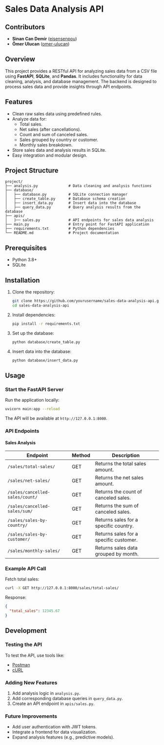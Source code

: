 # Sales Data Analysis API

## Contributors

- **Sinan Can Demir** ([eisensenpou](https://github.com/eisensenpou))
- **Ömer Ulucan** ([omer-ulucan](https://github.com/omer-ulucan))

## Overview

This project provides a RESTful API for analyzing sales data from a CSV file using **FastAPI**, **SQLite**, and **Pandas**. It includes functionality for data cleaning, analysis, and database management. The backend is designed to process sales data and provide insights through API endpoints.

## Features

- Clean raw sales data using predefined rules.
- Analyze data for:
  - Total sales.
  - Net sales (after cancellations).
  - Count and sum of canceled sales.
  - Sales grouped by country or customer.
  - Monthly sales breakdown.
- Store sales data and analysis results in SQLite.
- Easy integration and modular design.

## Project Structure

```
project/
├── analysis.py              # Data cleaning and analysis functions
├── database/
│   ├── database.py          # SQLite connection manager
│   ├── create_table.py      # Database schema creation
│   ├── insert_data.py       # Insert data into the database
│   ├── query_data.py        # Query analysis results from the database
├── apis/
│   ├── sales.py             # API endpoints for sales data analysis
├── main.py                  # Entry point for FastAPI application
├── requirements.txt         # Python dependencies
└── README.md                # Project documentation
```

## Prerequisites

- Python 3.8+
- SQLite

## Installation

1. Clone the repository:

   ```bash
   git clone https://github.com/yourusername/sales-data-analysis-api.git
   cd sales-data-analysis-api
   ```

2. Install dependencies:

   ```bash
   pip install -r requirements.txt
   ```

3. Set up the database:

   ```bash
   python database/create_table.py
   ```

4. Insert data into the database:

   ```bash
   python database/insert_data.py
   ```

## Usage

### Start the FastAPI Server

Run the application locally:

```bash
uvicorn main:app --reload
```

The API will be available at `http://127.0.0.1:8000`.

### API Endpoints

#### Sales Analysis

| Endpoint                        | Method | Description                            |
| ------------------------------- | ------ | -------------------------------------- |
| `/sales/total-sales/`           | GET    | Returns the total sales amount.        |
| `/sales/net-sales/`             | GET    | Returns the net sales amount.          |
| `/sales/cancelled-sales/count/` | GET    | Returns the count of canceled sales.   |
| `/sales/cancelled-sales/sum/`   | GET    | Returns the sum of canceled sales.     |
| `/sales/sales-by-country/`      | GET    | Returns sales for a specific country.  |
| `/sales/sales-by-customer/`     | GET    | Returns sales for a specific customer. |
| `/sales/monthly-sales/`         | GET    | Returns sales data grouped by month.   |

### Example API Call

Fetch total sales:

```bash
curl -X GET http://127.0.0.1:8000/sales/total-sales/
```

Response:

```json
{
  "total_sales": 12345.67
}
```

## Development

### Testing the API

To test the API, use tools like:

- [Postman](https://www.postman.com/)
- [cURL](https://curl.se/)

### Adding New Features

1. Add analysis logic in `analysis.py`.
2. Add corresponding database queries in `query_data.py`.
3. Create an API endpoint in `apis/sales.py`.

### Future Improvements

- Add user authentication with JWT tokens.
- Integrate a frontend for data visualization.
- Expand analysis features (e.g., predictive models).

